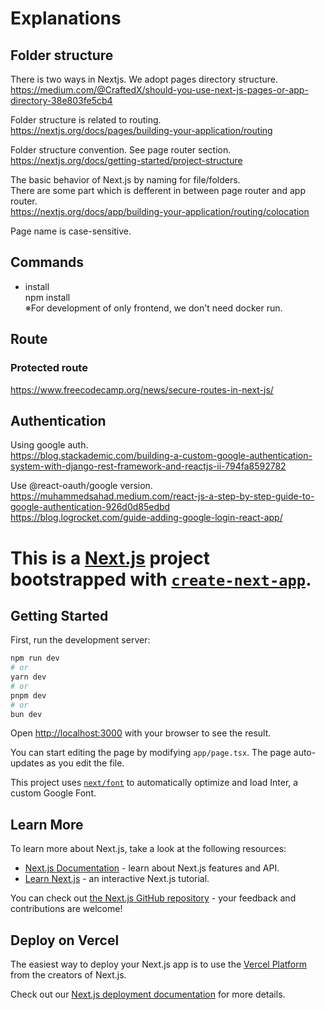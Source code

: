 # Explanations



## Folder structure
There is two ways in Nextjs. We adopt pages directory structure. <br>
https://medium.com/@CraftedX/should-you-use-next-js-pages-or-app-directory-38e803fe5cb4

Folder structure is related to routing.<br>
https://nextjs.org/docs/pages/building-your-application/routing

Folder structure convention. See page router section.<br>
https://nextjs.org/docs/getting-started/project-structure

The basic behavior of Next.js by naming for file/folders.<br>
 There are some part which is defferent in between page router and app router.<br>
https://nextjs.org/docs/app/building-your-application/routing/colocation<br>

Page name is case-sensitive.


## Commands

* install<br>
npm install<br>
※For development of only frontend, we don't need docker run.

## Route
### Protected route
https://www.freecodecamp.org/news/secure-routes-in-next-js/

## Authentication
Using google auth.<br>
https://blog.stackademic.com/building-a-custom-google-authentication-system-with-django-rest-framework-and-reactjs-ii-794fa8592782

Use @react-oauth/google version.<br>
https://muhammedsahad.medium.com/react-js-a-step-by-step-guide-to-google-authentication-926d0d85edbd<br>
https://blog.logrocket.com/guide-adding-google-login-react-app/<br>




# This is a [Next.js](https://nextjs.org/) project bootstrapped with [`create-next-app`](https://github.com/vercel/next.js/tree/canary/packages/create-next-app).

## Getting Started

First, run the development server:

```bash
npm run dev
# or
yarn dev
# or
pnpm dev
# or
bun dev
```

Open [http://localhost:3000](http://localhost:3000) with your browser to see the result.

You can start editing the page by modifying `app/page.tsx`. The page auto-updates as you edit the file.

This project uses [`next/font`](https://nextjs.org/docs/basic-features/font-optimization) to automatically optimize and load Inter, a custom Google Font.

## Learn More

To learn more about Next.js, take a look at the following resources:

- [Next.js Documentation](https://nextjs.org/docs) - learn about Next.js features and API.
- [Learn Next.js](https://nextjs.org/learn) - an interactive Next.js tutorial.

You can check out [the Next.js GitHub repository](https://github.com/vercel/next.js/) - your feedback and contributions are welcome!

## Deploy on Vercel

The easiest way to deploy your Next.js app is to use the [Vercel Platform](https://vercel.com/new?utm_medium=default-template&filter=next.js&utm_source=create-next-app&utm_campaign=create-next-app-readme) from the creators of Next.js.

Check out our [Next.js deployment documentation](https://nextjs.org/docs/deployment) for more details.
